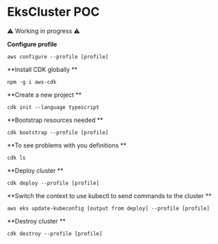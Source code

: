 # EksCluster POC

:warning: Working in progress :warning:

**Configure profile**

```
aws configure --profile [profile]
```

**Install CDK globally
**
``` 
npm -g i aws-cdk 
```

**Create a new project
**
```
cdk init --language typescript
```

**Bootstrap resources needed
**
```
cdk bootstrap --profile [profile]
```

**To see problems with you definitions
**
```
cdk ls
```

**Deploy cluster
**
```
cdk deploy --profile [profile]
```

**Switch the context to use kubectl to send commands to the cluster
**
```
aws eks update-kubeconfig [output from deploy] --profile [profile]
```


**Destroy cluster
**
```
cdk destroy --profile [profile]
```
